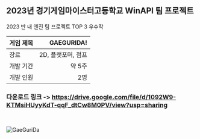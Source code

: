 ## 2023년 경기게임마이스터고등학교 WinAPI 팀 프로젝트
2023 반 내 엔진 팀 프로젝트 TOP 3 우수작 <br>

| 게임 제목  | GAEGURIDA! |
| ------------- | -------------: |
| 장르  | 2D, 플랫포머, 점프  |
| 개발 기간  | 약 5주  |
| 개발 인원  | 2명  |

### 다운로드 링크 -> https://drive.google.com/file/d/1092W9-KTMsiHUyyKdT-qqF_dtCw8M0PV/view?usp=sharing  
<br>

![GaeGuriDa](https://github.com/Gusdnd01/ProjectJS/assets/98932107/3939a08b-1492-423e-b31a-d9d98ce8a9cb)
